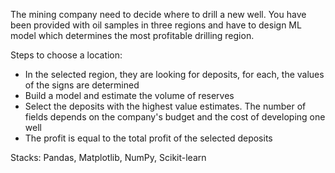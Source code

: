 <p> 
The mining company need to decide where to drill a new well. You have been provided with oil samples in three regions and have to design ML model which determines the most profitable drilling region. 

Steps to choose a location:

* In the selected region, they are looking for deposits, for each, the values of the signs are determined
* Build a model and estimate the volume of reserves
* Select the deposits with the highest value estimates. The number of fields depends on the company's budget and the cost of developing one well
* The profit is equal to the total profit of the selected deposits

 
Stacks: Pandas, Matplotlib, NumPy, Scikit-learn
  
</p>
